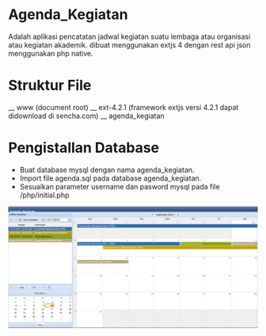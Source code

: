 Agenda_Kegiatan
===============

Adalah aplikasi pencatatan jadwal kegiatan suatu lembaga atau organisasi atau kegiatan akademik. dibuat menggunakan extjs 4 dengan rest api json menggunakan php native.


Struktur File
===============

__ www (document root)
   __ ext-4.2.1 (framework extjs versi 4.2.1 dapat didownload di sencha.com)
   __ agenda_kegiatan


Pengistallan Database
======================
- Buat database mysql dengan nama agenda_kegiatan.
- Import file agenda.sql pada database agenda_kegiatan.
- Sesuaikan parameter username dan pasword mysql pada file /php/initial.php

<img src="screenshot.png" />

